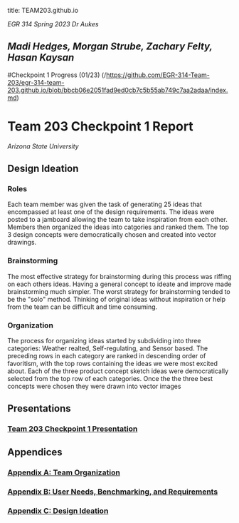 title: TEAM203.github.io

_EGR 314 Spring 2023 Dr Aukes_

_Madi Hedges, Morgan Strube, Zachary Felty, Hasan Kaysan_
-----------------------------------------------------------------

#Checkpoint 1 Progress (01/23) (/https://github.com/EGR-314-Team-203/egr-314-team-203.github.io/blob/bbcb06e2051fad9ed0cb7c5b55ab749c7aa2adaa/index.md)


# Team 203 Checkpoint 1 Report
_Arizona State University_


## Design Ideation
### Roles
Each team member was given the task of generating 25 ideas that encompassed at least one of the design requirements. The ideas were posted to a jamboard allowing the team to take inspiration from each other. Members then organized the ideas into catgories and ranked them. The top 3 design concepts were democratically chosen and created into vector drawings.
### Brainstorming
The most effective strategy for brainstorming during this process was riffing on each others ideas. Having a general concept to ideate and improve made brainstorming much simpler. The worst strategy for brainstorming tended to be the "solo" method. Thinking of original ideas without inspiration or help from the team can be difficult and time consuming.
### Organization
The process for organizing ideas started by subdividing into three categories: Weather realted, Self-regulating, and Sensor based. The preceding rows in each category are ranked in descending order of favoritism, with the top rows containing the ideas we were most excited about. Each of the three product concept sketch ideas were democratically selected from the top row of each categories. Once the the three best concepts were chosen they were drawn into vector images

## Presentations

### [Team 203 Checkpoint 1 Presentation](https://youtu.be/NVca4oIyfms)

## Appendices

### [Appendix A: Team Organization](/TeamOrgAppendix)

### [Appendix B: User Needs, Benchmarking, and Requirements](/UserNeedsAppendix)

### [Appendix C: Design Ideation](/DesignIdeaAppendix)
